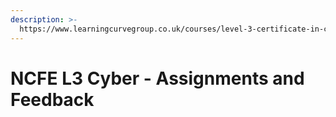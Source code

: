 ```yaml
---
description: >-
  https://www.learningcurvegroup.co.uk/courses/level-3-certificate-in-cyber-security-practices/
---
```


# NCFE L3 Cyber - Assignments and Feedback

